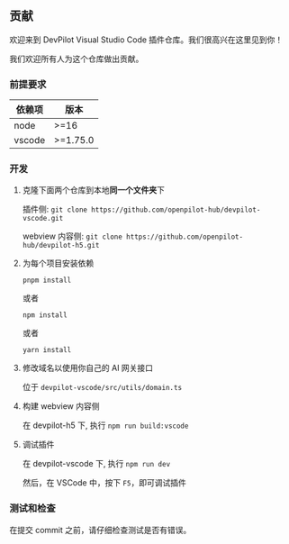 ## 贡献

欢迎来到 DevPilot Visual Studio Code 插件仓库。我们很高兴在这里见到你！

我们欢迎所有人为这个仓库做出贡献。

### 前提要求

| 依赖项 | 版本     |
| ------ | -------- |
| node   | >=16     |
| vscode | >=1.75.0 |

### 开发

1. 克隆下面两个仓库到本地**同一个文件夹**下

   插件侧: `git clone https://github.com/openpilot-hub/devpilot-vscode.git`

   webview 内容侧: `git clone https://github.com/openpilot-hub/devpilot-h5.git`

2. 为每个项目安装依赖

   `pnpm install`

   或者

   `npm install`

   或者

   `yarn install`

3. 修改域名以使用你自己的 AI 网关接口

   位于 `devpilot-vscode/src/utils/domain.ts`

4. 构建 webview 内容侧

   在 devpilot-h5 下, 执行 `npm run build:vscode`

5. 调试插件

   在 devpilot-vscode 下, 执行 `npm run dev`

   然后，在 VSCode 中，按下 `F5`，即可调试插件

### 测试和检查

在提交 commit 之前，请仔细检查测试是否有错误。

